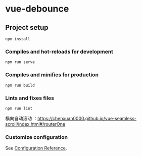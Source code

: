 # vue-debounce

## Project setup
```
npm install
```

### Compiles and hot-reloads for development
```
npm run serve
```

### Compiles and minifies for production
```
npm run build
```

### Lints and fixes files
```
npm run lint
```


横向自动滚动 ：https://chenxuan0000.github.io/vue-seamless-scroll/index.html#/routerOne


### Customize configuration
See [Configuration Reference](https://cli.vuejs.org/config/).
